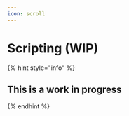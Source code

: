 ```yaml
---
icon: scroll
---
```


# Scripting (WIP)

{% hint style="info" %}
## This is a work in progress
{% endhint %}
